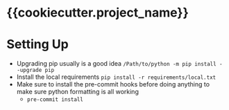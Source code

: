 # {{cookiecutter.project_name}}

# Setting Up

- Upgrading pip usually is a good idea `/Path/to/python -m pip install --upgrade pip`
- Install the local requirements `pip install -r requirements/local.txt`
- Make sure to install the pre-commit hooks before doing anything to make sure python formatting is all working
  - `pre-commit install`

